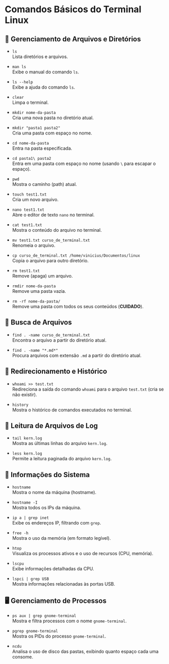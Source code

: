 # Comandos Básicos do Terminal Linux

## 📁 Gerenciamento de Arquivos e Diretórios

- `ls`  
  Lista diretórios e arquivos.

- `man ls`  
  Exibe o manual do comando `ls`.

- `ls --help`  
  Exibe a ajuda do comando `ls`.

- `clear`  
  Limpa o terminal.

- `mkdir nome-da-pasta`  
  Cria uma nova pasta no diretório atual.

- `mkdir "pasta1 pasta2"`  
  Cria uma pasta com espaço no nome.

- `cd nome-da-pasta`  
  Entra na pasta especificada.

- `cd pasta1\ pasta2`  
  Entra em uma pasta com espaço no nome (usando `\` para escapar o espaço).

- `pwd`  
  Mostra o caminho (path) atual.

- `touch test1.txt`  
  Cria um novo arquivo.

- `nano test1.txt`  
  Abre o editor de texto `nano` no terminal.

- `cat test1.txt`  
  Mostra o conteúdo do arquivo no terminal.

- `mv test1.txt curso_de_terminal.txt`  
  Renomeia o arquivo.

- `cp curso_de_terminal.txt /home/vinicius/Documentos/linux`  
  Copia o arquivo para outro diretório.

- `rm test1.txt`  
  Remove (apaga) um arquivo.

- `rmdir nome-da-pasta`  
  Remove uma pasta vazia.

- `rm -rf nome-da-pasta/`  
  Remove uma pasta com todos os seus conteúdos (**CUIDADO**).

## 🔎 Busca de Arquivos

- `find . -name curso_de_terminal.txt`  
  Encontra o arquivo a partir do diretório atual.

- `find . -name "*.md*"`  
  Procura arquivos com extensão `.md` a partir do diretório atual.

## 📄 Redirecionamento e Histórico

- `whoami >> test.txt`  
  Redireciona a saída do comando `whoami` para o arquivo `test.txt` (cria se não existir).

- `history`  
  Mostra o histórico de comandos executados no terminal.

## 📑 Leitura de Arquivos de Log

- `tail kern.log`  
  Mostra as últimas linhas do arquivo `kern.log`.

- `less kern.log`  
  Permite a leitura paginada do arquivo `kern.log`.

## 🧠 Informações do Sistema

- `hostname`  
  Mostra o nome da máquina (hostname).

- `hostname -I`  
  Mostra todos os IPs da máquina.

- `ip a | grep inet`  
  Exibe os endereços IP, filtrando com `grep`.

- `free -h`  
  Mostra o uso da memória (em formato legível).

- `htop`  
  Visualiza os processos ativos e o uso de recursos (CPU, memória).

- `lscpu`  
  Exibe informações detalhadas da CPU.

- `lspci | grep USB`  
  Mostra informações relacionadas às portas USB.

## 🖥️ Gerenciamento de Processos

- `ps aux | grep gnome-terminal`  
  Mostra e filtra processos com o nome `gnome-terminal`.

- `pgrep gnome-terminal`  
  Mostra os PIDs do processo `gnome-terminal`.

- `ncdu`  
  Analisa o uso de disco das pastas, exibindo quanto espaço cada uma consome.

